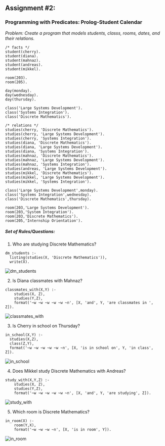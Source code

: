 ## Assignment #2: 
### Programming with Predicates: Prolog-Student Calendar

_Problem: Create a program that models students, classs, rooms, dates, and their relations._
```
/* facts */
student(cherry).
student(diana).
student(mahnaz).
student(andreas).
student(mikkel).

room(203).
room(205).

day(monday).
day(wednesday).
day(thursday).

class('Large Systems Development').
class('Systems Integration').
class('Discrete Mathematics').

/* relations */
studies(cherry, 'Discrete Mathematics').
studies(cherry, 'Large Systems Development').
studies(cherry, 'Systems Integration').
studies(diana, 'Discrete Mathematics').
studies(diana, 'Large Systems Development').
studies(diana, 'Systems Integration').
studies(mahnaz, 'Discrete Mathematics').
studies(mahnaz, 'Large Systems Development').
studies(mahnaz, 'Systems Integration').
studies(andreas, 'Large Systems Development').
studies(mikkel, 'Discrete Mathematics').
studies(mikkel, 'Large Systems Development').
studies(mikkel, 'Systems Integration').

class('Large Systems Development',monday).
class('Systems Integration',wednesday).
class('Discrete Mathematics',thursday).

room(203,'Large Systems Development').
room(203,'System Integration').
room(203,'Discrete Mathematics').
room(205,'Internship Orientation').
```
##### Set of Rules/Questions:
1. Who are studying Discrete Mathematics?
```
dm_students :-
  listing(studies(X, 'Discrete Mathematics')),
  write(X).
```
![dm_students](https://github.com/cph-cs241/SoftDev_DM2018/blob/master/02%20Predicates/images/1.png)

2. Is Diana classmates with Mahnaz?
```
classmates_with(X,Y) :-
    studies(X, Z),
    studies(Y,Z),
    format('~w ~w ~w ~w ~w ~n', [X, 'and', Y, 'are classmates in ', Z]).
```
![classmates_with](https://github.com/cph-cs241/SoftDev_DM2018/blob/master/02%20Predicates/images/2.png)

3. Is Cherry in school on Thursday?
```
in_school(X,Y) :-
  studies(X,Z),
  class(Z,Y),
  format('~w ~w ~w ~w ~w ~n', [X, 'is in school on', Y, 'in class', Z]).
```
![in_school](https://github.com/cph-cs241/SoftDev_DM2018/blob/master/02%20Predicates/images/3.png)

4. Does Mikkel study Discrete Mathematics with Andreas?
```
study_with(X,Y,Z) :-
    studies(X, Z),
    studies(Y,Z),
    format('~w ~w ~w ~w ~w ~n', [X, 'and', Y, 'are studying', Z]).
```
![study_with](https://github.com/cph-cs241/SoftDev_DM2018/blob/master/02%20Predicates/images/4.png)

5. Which room is Discrete Mathematics?
```
in_room(X) :-
    room(Y,X),
    format('~w ~w ~w ~n', [X, 'is in room', Y]).
```
![in_room](https://github.com/cph-cs241/SoftDev_DM2018/blob/master/02%20Predicates/images/5.png)

